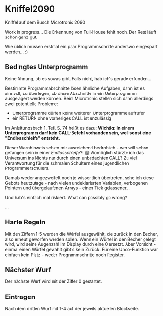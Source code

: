 # Kniffel2090

Kniffel auf dem Busch Microtronic 2090

Work in progress... Die Erkennung von Full-House fehlt noch. Der Rest läuft schon ganz gut. 

Wie üblich müssen erstmal ein paar Programmschritte anderswo eingespart werden... :)

## Bedingtes Unterprogramm

Keine Ahnung, ob es sowas gibt. Falls nicht, hab ich's gerade erfunden...

Bestimmte Programmabschnitte lösen ähnliche Aufgaben, dann ist es sinnvoll, zu überlegen, ob diese Abschnitte in ein Unterprogramm ausgelagert werden können. Beim Microtronic stellen sich dann allerdings zwei potentielle Probleme: 

- Unterprogramme dürfen keine weiteren Unterprogramme aufrufen
- ein RETURN ohne vorheriges CALL ist unzulässig

Im Anleitungsbuch 1. Teil, S. 74 heißt es dazu: **Wichtig: In einem Unterprogramm darf kein CALL-Befehl vorhanden sein, weil sonst eine "Endlosschleife" entsteht.**

Dieser Warnhinweis schien mir ausreichend bedrohlich - wer will schon gefangen sein in einer *Endlosschleife*?! 😱 Womöglich stürzte ich das Universum ins Nichts nur durch einen unbedachten CALL? Zu viel Verantwortung für die schmalen Schultern eines jugendlichen Programmierschülers. 

Damals weder angezweifelt noch je wissentlich übertreten, sehe ich diese Gebote heutzutage - nach vielen undeklarierten Variablen, verbogenen Pointern und übergelaufenen Arrays - einen Tick gelassener...

Und hab's einfach mal riskiert. What can possibly go wrong? 

...

## Harte Regeln

Mit den Ziffern 1-5 werden die Würfel ausgewählt, die zurück in den Becher, also erneut geworfen werden sollen. Wenn ein Würfel in den Becher gelegt wird, wird seine Augenzahl im Display durch eine 0 ersetzt. Aber Vorsicht - einmal einen Würfel gewählt gibt´s kein Zurück. Für eine Undo-Funktion war einfach kein Platz - weder Programmschritte noch Register.

## Nächster Wurf

Der nächste Wurf wird mit der Ziffer 0 gestartet.

## Eintragen

Nach dem dritten Wurf mit 1-4 auf der jeweils aktuellen Blockseite.


